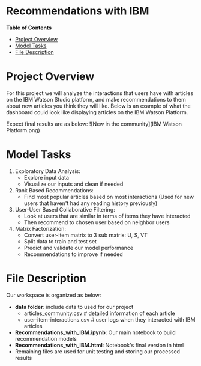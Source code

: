 <h1>Recommendations with IBM</h1>

**Table of Contents**
- [Project Overview](#project-overview)
- [Model Tasks](#model-tasks)
- [File Description](#file-description)

# Project Overview
For this project we will analyze the interactions that users have with articles on the IBM Watson Studio platform, and make recommendations to them about new articles you think they will like. Below is an example of what the dashboard could look like displaying articles on the IBM Watson Platform.

Expect final results are as below:
![New in the community](IBM Watson Platform.png)

# Model Tasks
1. Exploratory Data Analysis:
   -  Explore input data
   -  Visualize our inputs and clean if needed
2. Rank Based Recommendations:
   - Find most popular articles based on most interactions (Used for new users that haven't had any reading history previously)
3. User-User Based Collaborative Filtering:
   - Look at users that are similar in terms of items they have interacted
   - Then recommend to chosen user based on neighbor users
4. Matrix Factorization:
   - Convert user-item matrix to 3 sub matrix: U, S, VT
   - Split data to train and test set
   - Predict and validate our model performance
   - Recommendations to improve if needed

# File Description
Our workspace is organized as below:
  - **data folder**: include data to used for our project
      - articles_community.csv # detailed information of each article
      - user-item-interactions.csv # user logs when they interacted with IBM articles
  - **Recommendations_with_IBM.ipynb**: Our main notebook to build recommendation models
  - **Recommendations_with_IBM.html**: Notebook's final version in html 
  - Remaining files are used for unit testing and storing our processed results